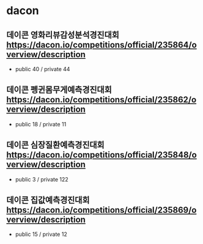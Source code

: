 # dacon
## 데이콘 영화리뷰감성분석경진대회 https://dacon.io/competitions/official/235864/overview/description
  - public 40 / private 44
## 데이콘 펭귄몸무게예측경진대회 https://dacon.io/competitions/official/235862/overview/description
  - public 18 / private 11
## 데이콘 심장질환예측경진대회 https://dacon.io/competitions/official/235848/overview/description
  - public 3 / private 122
## 데이콘 집값예측경진대회 https://dacon.io/competitions/official/235869/overview/description
  - public 15 / private 12
